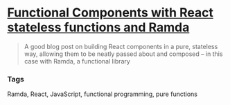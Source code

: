 # [Functional Components with React stateless functions and Ramda](https://medium.com/@mirkomariani/functional-components-with-react-stateless-functions-and-ramda-e83e54fcd86b#.5aaf5mpdo)

> A good blog post on building React components in a pure, stateless way, allowing them to be neatly passed about and composed – in this case with Ramda, a functional library

### Tags

Ramda, React, JavaScript, functional programming, pure functions